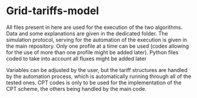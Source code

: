 # Grid-tariffs-model
All files present in here are used for the execution of the two algorithms. Data and some explanations are given in the dedicated folder. 
The simulation protocol, serving for the automation of the execution is given in the main repository. 
Only one profile at a time can be used (codes allowing for the use of more than one profile might be added later).
Python files coded to take into account all fluxes might be added later

Variables can be adjusted by the user, but the tariff structures are handled by the automation process, which is automatically running through all of the tested ones. 
CPT codes is only to be used for the implementation of the CPT scheme, the others being handled by the main code. 
